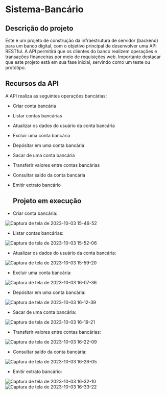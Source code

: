 # Sistema-Bancário

## Descrição do projeto

Este é um projeto de construção da infraestrutura de servidor (backend) para um banco digital, com o objetivo principal de desenvolver uma API RESTful. A API permitirá que os clientes do banco realizem operações e transações financeiras por meio de requisições web. Importante destacar que este projeto está em sua fase inicial, servindo como um teste ou protótipo.

## Recursos da API

A API realiza as seguintes operações bancárias: 

- Criar conta bancária
- Listar contas bancárias
- Atualizar os dados do usuário da conta bancária
- Excluir uma conta bancária
- Depósitar em uma conta bancária
- Sacar de uma conta bancária
- Transferir valores entre contas bancárias
- Consultar saldo da conta bancária
- Emitir extrato bancário

  ## Projeto em execução
  

- Criar conta bancária:
  

 ![Captura de tela de 2023-10-03 15-46-52](https://github.com/Camila-Vargas-Nunes/Sistema-Bancario/assets/112733616/0cc1f374-953d-43fb-be22-22eda610f017)
 

- Listar contas bancárias: 
 

 ![Captura de tela de 2023-10-03 15-52-06](https://github.com/Camila-Vargas-Nunes/Sistema-Bancario/assets/112733616/e7237f72-6c1d-4e40-86c5-22e23c368eb5)


- Atualizar os dados do usuário da conta bancária:


![Captura de tela de 2023-10-03 15-59-20](https://github.com/Camila-Vargas-Nunes/Sistema-Bancario/assets/112733616/d13d2fd8-be9e-4ecd-9be8-53ca1b4c152f)


- Excluir uma conta bancária:
  

![Captura de tela de 2023-10-03 16-07-36](https://github.com/Camila-Vargas-Nunes/Sistema-Bancario/assets/112733616/f4a76562-2aec-4de5-982b-4c48955f8486)


- Depósitar em uma conta bancária:

![Captura de tela de 2023-10-03 16-12-39](https://github.com/Camila-Vargas-Nunes/Sistema-Bancario/assets/112733616/4141840a-f780-4e01-83cf-660d9c28a308)


- Sacar de uma conta bancária:

![Captura de tela de 2023-10-03 16-19-21](https://github.com/Camila-Vargas-Nunes/Sistema-Bancario/assets/112733616/f35ae6e7-4e30-4043-ac7c-6ea6bec84bc6)


- Transferir valores entre contas bancárias:

![Captura de tela de 2023-10-03 16-22-09](https://github.com/Camila-Vargas-Nunes/Sistema-Bancario/assets/112733616/3a470f06-4431-45af-a30c-6cddf826e538)


- Consultar saldo da conta bancária:

![Captura de tela de 2023-10-03 16-26-05](https://github.com/Camila-Vargas-Nunes/Sistema-Bancario/assets/112733616/c39e72c5-6a70-4689-807a-55db934490ce)


- Emitir extrato bancário:

![Captura de tela de 2023-10-03 16-32-10](https://github.com/Camila-Vargas-Nunes/Sistema-Bancario/assets/112733616/0b350982-5606-42e9-b22c-1ea5cb7eda24)
![Captura de tela de 2023-10-03 16-33-22](https://github.com/Camila-Vargas-Nunes/Sistema-Bancario/assets/112733616/d8a6cebd-1db7-47f2-ad28-86fa51633fc8)









